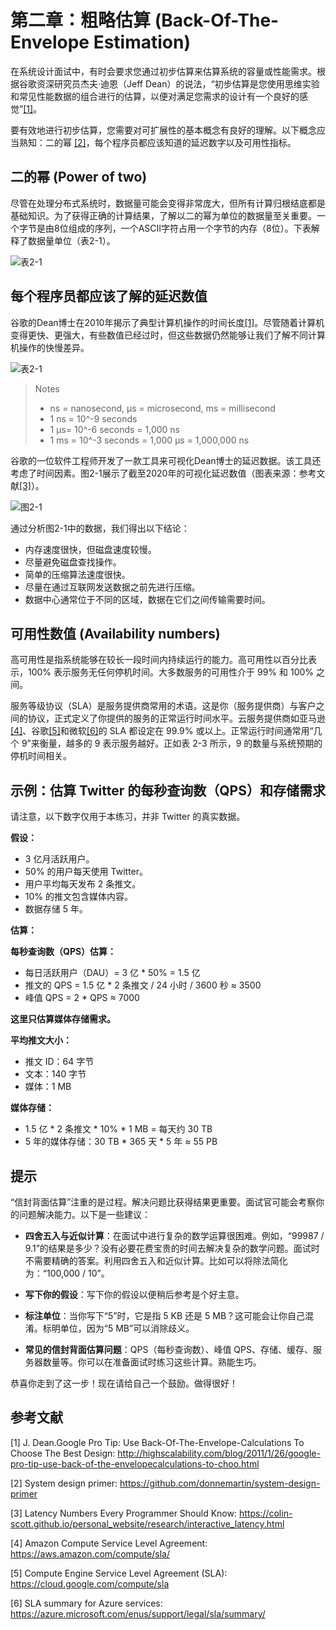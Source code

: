 # 第二章：粗略估算 (Back-Of-The-Envelope Estimation)

在系统设计面试中，有时会要求您通过初步估算来估算系统的容量或性能需求。根据谷歌资深研究员杰夫·迪恩（Jeff Dean）的说法，“初步估算是您使用思维实验和常见性能数据的组合进行的估算，以便对满足您需求的设计有一个良好的感觉”[[1]](http://highscalability.com/blog/2011/1/26/google-pro-tip-use-back-of-the-envelopecalculations-to-choo.html)。

要有效地进行初步估算，您需要对可扩展性的基本概念有良好的理解。以下概念应当熟知：二的幂 [[2]](https://github.com/donnemartin/system-design-primer)，每个程序员都应该知道的延迟数字以及可用性指标。

## 二的幂 (Power of two)

尽管在处理分布式系统时，数据量可能会变得非常庞大，但所有计算归根结底都是基础知识。为了获得正确的计算结果，了解以二的幂为单位的数据量至关重要。一个字节是由8位组成的序列，一个ASCII字符占用一个字节的内存（8位）。下表解释了数据量单位（表2-1）。

![表2-1](/t2-1.png)

## 每个程序员都应该了解的延迟数值

谷歌的Dean博士在2010年揭示了典型计算机操作的时间长度[[1]](http://highscalability.com/blog/2011/1/26/google-pro-tip-use-back-of-the-envelopecalculations-to-choo.html)。尽管随着计算机变得更快、更强大，有些数值已经过时，但这些数据仍然能够让我们了解不同计算机操作的快慢差异。

![表2-1](/t2-1.png)

> Notes
> - ns = nanosecond, µs = microsecond, ms = millisecond
> - 1 ns = 10^-9 seconds
> - 1 µs= 10^-6 seconds = 1,000 ns
> - 1 ms = 10^-3 seconds = 1,000 µs = 1,000,000 ns

谷歌的一位软件工程师开发了一款工具来可视化Dean博士的延迟数据。该工具还考虑了时间因素。图2-1展示了截至2020年的可视化延迟数值（图表来源：参考文献[[3]](https://colin-scott.github.io/personal_website/research/interactive_latency.html)）。

![图2-1](/f2-1.png)

通过分析图2-1中的数据，我们得出以下结论：

- 内存速度很快，但磁盘速度较慢。
- 尽量避免磁盘查找操作。
- 简单的压缩算法速度很快。
- 尽量在通过互联网发送数据之前先进行压缩。
- 数据中心通常位于不同的区域，数据在它们之间传输需要时间。

## 可用性数值  (Availability numbers)

高可用性是指系统能够在较长一段时间内持续运行的能力。高可用性以百分比表示，100% 表示服务无任何停机时间。大多数服务的可用性介于 99% 和 100% 之间。

服务等级协议（SLA）是服务提供商常用的术语。这是你（服务提供商）与客户之间的协议，正式定义了你提供的服务的正常运行时间水平。云服务提供商如亚马逊[[4]](https://aws.amazon.com/compute/sla/)、谷歌[[5]](https://cloud.google.com/compute/sla)和微软[[6]](https://azure.microsoft.com/enus/support/legal/sla/summary/)的 SLA 都设定在 99.9% 或以上。正常运行时间通常用“几个 9”来衡量，越多的 9 表示服务越好。正如表 2-3 所示，9 的数量与系统预期的停机时间相关。

## 示例：估算 Twitter 的每秒查询数（QPS）和存储需求

请注意，以下数字仅用于本练习，并非 Twitter 的真实数据。

**假设：**
- 3 亿月活跃用户。
- 50% 的用户每天使用 Twitter。
- 用户平均每天发布 2 条推文。
- 10% 的推文包含媒体内容。
- 数据存储 5 年。

**估算：**

**每秒查询数（QPS）估算：**
- 每日活跃用户（DAU）= 3 亿 * 50% = 1.5 亿
- 推文的 QPS = 1.5 亿 * 2 条推文 / 24 小时 / 3600 秒 ≈ 3500
- 峰值 QPS = 2 * QPS ≈ 7000

**这里只估算媒体存储需求。**

**平均推文大小：**
- 推文 ID：64 字节
- 文本：140 字节
- 媒体：1 MB

**媒体存储：**
- 1.5 亿 * 2 条推文 * 10% * 1 MB = 每天约 30 TB
- 5 年的媒体存储：30 TB * 365 天 * 5 年 ≈ 55 PB

## 提示

“信封背面估算”注重的是过程。解决问题比获得结果更重要。面试官可能会考察你的问题解决能力。以下是一些建议：

- **四舍五入与近似计算**：在面试中进行复杂的数学运算很困难。例如，“99987 / 9.1”的结果是多少？没有必要花费宝贵的时间去解决复杂的数学问题。面试时不需要精确的答案。利用四舍五入和近似计算。比如可以将除法简化为：“100,000 / 10”。
  
- **写下你的假设**：写下你的假设以便稍后参考是个好主意。

- **标注单位**：当你写下“5”时，它是指 5 KB 还是 5 MB？这可能会让你自己混淆。标明单位，因为“5 MB”可以消除歧义。

- **常见的信封背面估算问题**：QPS（每秒查询数）、峰值 QPS、存储、缓存、服务器数量等。你可以在准备面试时练习这些计算。熟能生巧。

恭喜你走到了这一步！现在请给自己一个鼓励。做得很好！

## 参考文献

[1] J. Dean.Google Pro Tip: Use Back-Of-The-Envelope-Calculations To Choose The Best Design: http://highscalability.com/blog/2011/1/26/google-pro-tip-use-back-of-the-envelopecalculations-to-choo.html

[2] System design primer: https://github.com/donnemartin/system-design-primer

[3] Latency Numbers Every Programmer Should Know: https://colin-scott.github.io/personal_website/research/interactive_latency.html

[4] Amazon Compute Service Level Agreement: https://aws.amazon.com/compute/sla/

[5] Compute Engine Service Level Agreement (SLA): https://cloud.google.com/compute/sla

[6] SLA summary for Azure services: https://azure.microsoft.com/enus/support/legal/sla/summary/
